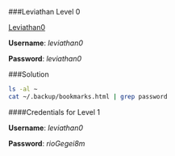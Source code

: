 ###Leviathan Level 0

[Leviathan0](http://overthewire.org/wargames/leviathan/leviathan0.html)

**Username**: *leviathan0*

**Password**: *leviathan0*


###Solution
```bash
ls -al ~
cat ~/.backup/bookmarks.html | grep password
```

####Credentials for Level 1

**Username**: *leviathan0*

**Password**: *rioGegei8m*

